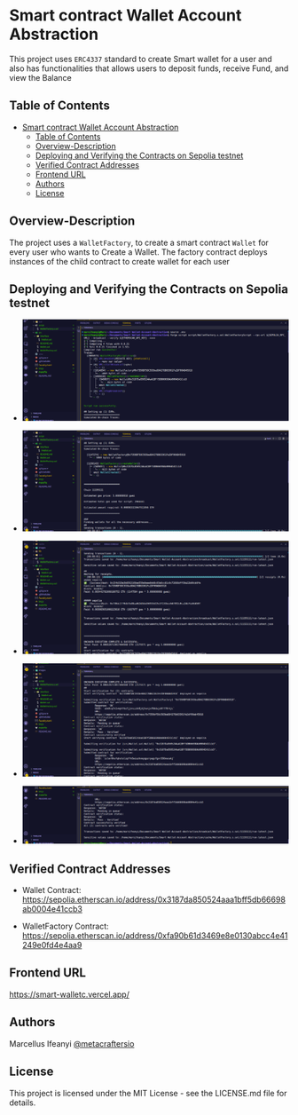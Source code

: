 # Smart contract Wallet Account Abstraction

This project uses `ERC4337` standard to create Smart wallet for a user and also has functionalities that allows users to deposit funds, receive Fund, and view the Balance

## Table of Contents

- [Smart contract Wallet Account Abstraction](#smart-contract-wallet-account-abstraction)
  - [Table of Contents](#table-of-contents)
  - [Overview-Description](#overview-description)
  - [Deploying and Verifying the Contracts on Sepolia testnet](#deploying-and-verifying-the-contracts-on-sepolia-testnet)
  - [Verified Contract Addresses](#verified-contract-addresses)
  - [Frontend URL](#frontend-url)
  - [Authors](#authors)
  - [License](#license)

## Overview-Description

The project uses a `WalletFactory`, to create a smart contract `Wallet` for every user who wants to Create a Wallet.
The factory contract deploys instances of the child contract to create wallet for each user

## Deploying and Verifying the Contracts on Sepolia testnet

- ![01](./images/01.png)

- ![02](./images/02.png)

- ![03](./images/03.png)

- ![04](./images/04.png)

- ![05](./images/05.png)

## Verified Contract Addresses

- Wallet Contract:
  https://sepolia.etherscan.io/address/0x3187da850524aaa1bff5db66698ab0004e41ccb3

- WalletFactory Contract:
  https://sepolia.etherscan.io/address/0xfa90b61d3469e8e0130abcc4e41249e0fd4e4aa9

## Frontend URL

https://smart-walletc.vercel.app/

## Authors

Marcellus Ifeanyi
[@metacraftersio](https://twitter.com/Mars_Energy)

## License

This project is licensed under the MIT License - see the LICENSE.md file for details.
